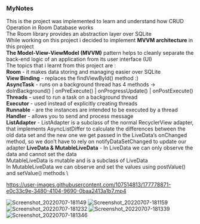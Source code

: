 ### MyNotes
This is the project was implemented to learn and understand how CRUD Operation in Room Database works \
The Room library provides an abstraction layer over SQLite \
While working on this project i decided to implement **MVVM architecture** in this project \
**The Model-View-ViewModel (MVVM)** pattern helps to cleanly separate the back-end logic of an application from its user interface (UI) \
The topics that i learnt from this project are : \
**Room** - it makes data storing and managing easier over SQLite  \
**View Binding** -  replaces the findViewById() method :)  \
**AsyncTask** -  runs on a background thread has 4 methods -> doInBackground() | onPreExecute() | onProgressUpdate() | onPostExecute()  \
**Threads** - used to run a task on a background thread \
**Executor** - used instead of explicitly creating threads \
**Runnable** - are the instances are intended to be executed by a thread \
**Handler** - allows you to send and process message  \
**ListAdapter** - ListAdapter is a subclass of the normal RecyclerView adapter, that implements AsyncListDiffer to calculate the differences between the old data set and the new one we get passed in the LiveData’s onChanged method, so we don’t have to rely on notifyDataSetChanged to update our adapter 
**LiveData & MutableLiveData** - In LiveData we can only observe the data and cannot set the data \
MutableLiveData is mutable and is a subclass of LiveData \
In MutableLiveData we can observe and set the values using postValue() and setValue() methods \



https://user-images.githubusercontent.com/107514813/177778871-e0c33c9e-3480-4104-9690-0baa2413a1b7.mp4

![Screenshot_20220707-181149](https://user-images.githubusercontent.com/107514813/177779244-2dbb4971-ad12-4add-88fb-c122d85a546a.png)
![Screenshot_20220707-181159](https://user-images.githubusercontent.com/107514813/177779254-3c975a23-4a86-44ed-b37b-9ba297dd5202.png)
![Screenshot_20220707-181232](https://user-images.githubusercontent.com/107514813/177779256-41230e62-f295-4e1f-8e51-9af44d661477.png)
![Screenshot_20220707-181339](https://user-images.githubusercontent.com/107514813/177779257-fae0c48e-c5de-4848-b661-e5ea28571af6.png)
![Screenshot_20220707-181346](https://user-images.githubusercontent.com/107514813/177779261-61b5ecbf-93ad-4425-b435-a7de8dc9fbfa.png)
